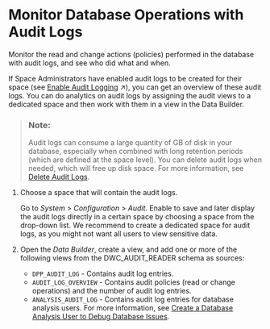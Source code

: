 <!-- loio110404abd2d044008102c871b39fdf65 -->

# Monitor Database Operations with Audit Logs

Monitor the read and change actions \(policies\) performed in the database with audit logs, and see who did what and when.

If Space Administrators have enabled audit logs to be created for their space \(see [Enable Audit Logging](https://help.sap.com/viewer/be5967d099974c69b77f4549425ca4c0/cloud/en-US/266553976e1c4db9aaa28a75e2308b77.html "You can enable audit logs for your space so that read and change actions (policies) are recorded. Administrators can then analyze who did what and when in the database.") :arrow_upper_right:\), you can get an overview of these audit logs. You can do analytics on audit logs by assigning the audit views to a dedicated space and then work with them in a view in the Data Builder.

> ### Note:  
> Audit logs can consume a large quantity of GB of disk in your database, especially when combined with long retention periods \(which are defined at the space level\). You can delete audit logs when needed, which will free up disk space. For more information, see [Delete Audit Logs](delete-audit-logs-589fa42.md).



1.  Choose a space that will contain the audit logs.

    Go to *System* \> *Configuration* \> *Audit*. Enable to save and later display the audit logs directly in a certain space by choosing a space from the drop-down list. We recommend to create a dedicated space for audit logs, as you might not want all users to view sensitive data.

2.  Open the *Data Builder*, create a view, and add one or more of the following views from the DWC\_AUDIT\_READER schema as sources:
    -   `DPP_AUDIT_LOG` - Contains audit log entries.
    -   `AUDIT_LOG_OVERVIEW` - Contains audit policies \(read or change operations\) and the number of audit log entries.
    -   `ANALYSIS_AUDIT_LOG` - Contains audit log entries for database analysis users. For more information, see [Create a Database Analysis User to Debug Database Issues](create-a-database-analysis-user-to-debug-database-issues-c28145b.md).


